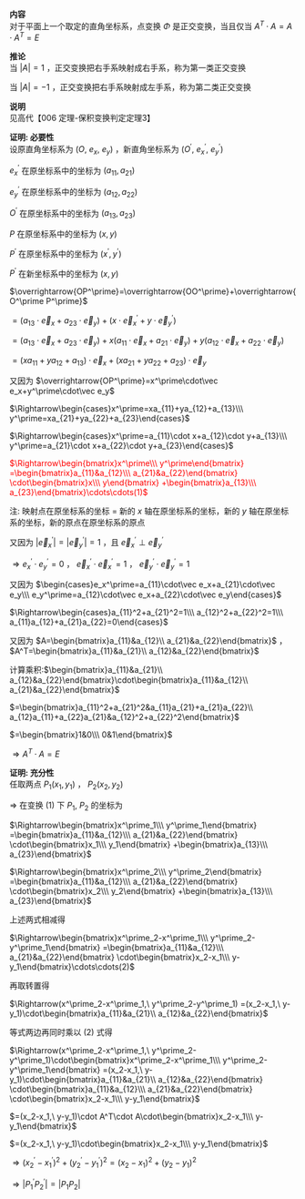 **内容**  
对于平面上一个取定的直角坐标系，点变换 $\Phi$ 是正交变换，当且仅当 $A^T\cdot A=A\cdot A^T=E$  
  
**推论**  
当 $|A|=1$ ，正交变换把右手系映射成右手系，称为第一类正交变换  
  
当 $|A|=-1$ ，正交变换把右手系映射成左手系，称为第二类正交变换  
  
**说明**  
见高代【006 定理-保积变换判定定理3】  
  
**证明: 必要性**  
设原直角坐标系为 $(O,\ e_x,\ e_y)$ ，新直角坐标系为 $(O^\prime,\ e_x^\prime,\ e_y^\prime)$  
  
$e_x^\prime$ 在原坐标系中的坐标为 $(a_{11},a_{21})$  
  
$e_y^\prime$ 在原坐标系中的坐标为 $(a_{12},a_{22})$  
  
$O^\prime$ 在原坐标系中的坐标为 $(a_{13},a_{23})$  
  
$P$ 在原坐标系中的坐标为 $(x,y)$  
  
$P^\prime$ 在原坐标系中的坐标为 $(x^\prime,y^\prime)$  
  
$P^\prime$ 在新坐标系中的坐标为 $(x,y)$  
  
$\overrightarrow{OP^\prime}=\overrightarrow{OO^\prime}+\overrightarrow{O^\prime P^\prime}$  
  
$=(a_{13}\cdot\vec e_x+a_{23}\cdot\vec e_y)+(x\cdot\vec e_x^\prime+y\cdot\vec e_y^\prime)$  
  
$=(a_{13}\cdot\vec e_x+a_{23}\cdot\vec e_y)+x(a_{11}\cdot\vec e_x+a_{21}\cdot\vec e_y)  
+y(a_{12}\cdot\vec e_x+a_{22}\cdot\vec e_y)$  
  
$=(xa_{11}+ya_{12}+a_{13})\cdot\vec e_x+(xa_{21}+ya_{22}+a_{23})\cdot\vec e_y$  
  
又因为 $\overrightarrow{OP^\prime}=x^\prime\cdot\vec e_x+y^\prime\cdot\vec e_y$  
  
$\Rightarrow\begin{cases}x^\prime=xa_{11}+ya_{12}+a_{13}\\\ y^\prime=xa_{21}+ya_{22}+a_{23}\end{cases}$  
  
$\Rightarrow\begin{cases}x^\prime=a_{11}\cdot x+a_{12}\cdot y+a_{13}\\\ y^\prime=a_{21}\cdot x+a_{22}\cdot y+a_{23}\end{cases}$  
  
<font color=red>$\Rightarrow\begin{bmatrix}x^\prime\\\ y^\prime\end{bmatrix}  
=\begin{bmatrix}a_{11}&a_{12}\\\ a_{21}&a_{22}\end{bmatrix}  
\cdot\begin{bmatrix}x\\\ y\end{bmatrix}  
+\begin{bmatrix}a_{13}\\\ a_{23}\end{bmatrix}\cdots\cdots(1)$ </font>  
  
注: 映射点在原坐标系的坐标 = 新的 $x$ 轴在原坐标系的坐标，新的 $y$ 轴在原坐标系的坐标，新的原点在原坐标系的原点  
  
又因为 $|\vec e_x^\prime|=|\vec e_y^\prime|=1$ ，且 $\vec e_x^\prime\perp\vec e_y^\prime$  
  
$\Rightarrow e_x^\prime\cdot e_y^\prime=0$ ， $\vec e_x^\prime\cdot\vec e_x^\prime=1$ ， $\vec e_y^\prime\cdot\vec e_y^\prime=1$  
  
又因为 $\begin{cases}e_x^\prime=a_{11}\cdot\vec e_x+a_{21}\cdot\vec e_y\\\ e_y^\prime=a_{12}\cdot\vec e_x+a_{22}\cdot\vec e_y\end{cases}$  
  
$\Rightarrow\begin{cases}a_{11}^2+a_{21}^2=1\\\ a_{12}^2+a_{22}^2=1\\\ a_{11}a_{12}+a_{21}a_{22}=0\end{cases}$  
  
又因为 $A=\begin{bmatrix}a_{11}&a_{12}\\ a_{21}&a_{22}\end{bmatrix}$ ， $A^T=\begin{bmatrix}a_{11}&a_{21}\\ a_{12}&a_{22}\end{bmatrix}$  
  
计算乘积:$\begin{bmatrix}a_{11}&a_{21}\\ a_{12}&a_{22}\end{bmatrix}\cdot\begin{bmatrix}a_{11}&a_{12}\\ a_{21}&a_{22}\end{bmatrix}$  
  
$=\begin{bmatrix}a_{11}^2+a_{21}^2&a_{11}a_{21}+a_{21}a_{22}\\ a_{12}a_{11}+a_{22}a_{21}&a_{12}^2+a_{22}^2\end{bmatrix}$  
  
$=\begin{bmatrix}1&0\\\ 0&1\end{bmatrix}$  
  
$\Rightarrow A^T\cdot A=E$  
  
**证明: 充分性**  
任取两点 $P_1(x_1,y_1)$ ， $P_2(x_2,y_2)$  
  
$\Rightarrow$ 在变换 $(1)$ 下 $P_1,\ P_2$ 的坐标为  
  
$\Rightarrow\begin{bmatrix}x^\prime_1\\\ y^\prime_1\end{bmatrix}  
=\begin{bmatrix}a_{11}&a_{12}\\\ a_{21}&a_{22}\end{bmatrix}  
\cdot\begin{bmatrix}x_1\\\ y_1\end{bmatrix}  
+\begin{bmatrix}a_{13}\\\ a_{23}\end{bmatrix}$  
  
$\Rightarrow\begin{bmatrix}x^\prime_2\\\ y^\prime_2\end{bmatrix}  
=\begin{bmatrix}a_{11}&a_{12}\\\ a_{21}&a_{22}\end{bmatrix}  
\cdot\begin{bmatrix}x_2\\\ y_2\end{bmatrix}  
+\begin{bmatrix}a_{13}\\\ a_{23}\end{bmatrix}$  
  
上述两式相减得  
  
$\Rightarrow\begin{bmatrix}x^\prime_2-x^\prime_1\\\ y^\prime_2-y^\prime_1\end{bmatrix}  
=\begin{bmatrix}a_{11}&a_{12}\\\ a_{21}&a_{22}\end{bmatrix}  
\cdot\begin{bmatrix}x_2-x_1\\\ y-y_1\end{bmatrix}\cdots\cdots(2)$  
  
再取转置得  
  
$\Rightarrow(x^\prime_2-x^\prime_1,\ y^\prime_2-y^\prime_1)  
=(x_2-x_1,\ y-y_1)\cdot\begin{bmatrix}a_{11}&a_{21}\\ a_{12}&a_{22}\end{bmatrix}$  
  
等式两边再同时乘以 $(2)$ 式得  
  
$\Rightarrow(x^\prime_2-x^\prime_1,\ y^\prime_2-y^\prime_1)\cdot\begin{bmatrix}x^\prime_2-x^\prime_1\\\ y^\prime_2-y^\prime_1\end{bmatrix}  
=(x_2-x_1,\ y-y_1)\cdot\begin{bmatrix}a_{11}&a_{21}\\ a_{12}&a_{22}\end{bmatrix}  
\cdot\begin{bmatrix}a_{11}&a_{12}\\\ a_{21}&a_{22}\end{bmatrix}  
\cdot\begin{bmatrix}x_2-x_1\\\ y-y_1\end{bmatrix}$  
  
$=(x_2-x_1,\ y-y_1)\cdot A^T\cdot A\cdot\begin{bmatrix}x_2-x_1\\\ y-y_1\end{bmatrix}$  
  
$=(x_2-x_1,\ y-y_1)\cdot\begin{bmatrix}x_2-x_1\\\ y-y_1\end{bmatrix}$  
  
$\Rightarrow(x^\prime_2-x^\prime_1)^2+(y^\prime_2-y^\prime_1)^2=(x_2-x_1)^2+(y_2-y_1)^2$  
  
$\Rightarrow|P_1^\prime P_2^\prime|=|P_1P_2|$  
